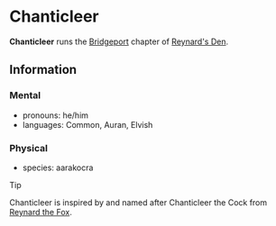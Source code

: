 # Chanticleer

**Chanticleer** runs the [Bridgeport](../../../societies/esterfell-accord/bridgeport.md) chapter of [Reynard's Den](../reynards-den.md).

## Information

### Mental

- pronouns: he/him
- languages: Common, Auran, Elvish

### Physical

- species: aarakocra

> [!TIP]
> Chanticleer is inspired by and named after Chanticleer the Cock from [Reynard the Fox](https://en.wikipedia.org/wiki/Reynard_the_Fox).
